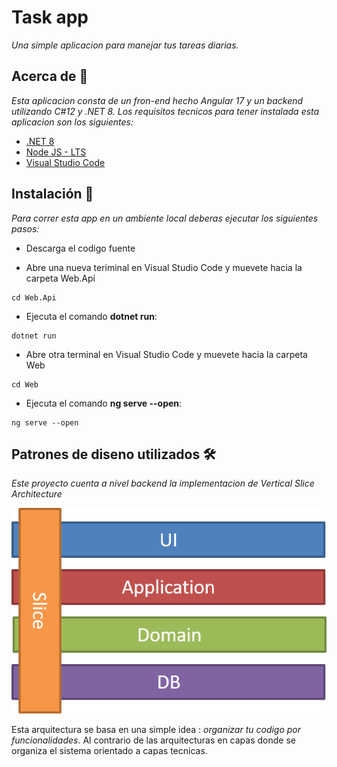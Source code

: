 # Task app
_Una simple aplicacion para manejar tus tareas diarias._

## Acerca de 📕
_Esta aplicacion consta de un fron-end hecho Angular 17 y un backend utilizando C#12 y .NET 8. Los requisitos tecnicos para tener instalada esta aplicacion son los siguientes:_
- [.NET 8](https://dotnet.microsoft.com/en-us/download/dotnet/8.0)
- [Node JS - LTS](https://nodejs.org/en/download)
- [Visual Studio Code](https://code.visualstudio.com/download)

## Instalación 🔧
_Para correr esta app en un ambiente local deberas ejecutar los siguientes pasos:_
- Descarga el codigo fuente

- Abre una nueva teriminal en Visual Studio Code y muevete hacia la carpeta Web.Api
```
cd Web.Api
```
- Ejecuta el comando **dotnet run**:
```
dotnet run
```
- Abre otra terminal en Visual Studio Code y muevete hacia la carpeta Web
```
cd Web
```
- Ejecuta el comando **ng serve --open**:
```
ng serve --open
```

## Patrones de diseno utilizados 🛠️

_Este proyecto cuenta a nivel backend la implementacion de Vertical Slice Architecture_

![VSA](https://raw.githubusercontent.com/ferventurart/tasksapp/master/docs/vsa.png?token=GHSAT0AAAAAACNPX3JGGKODSIY7FNZ3HVIMZQA33GA)

Esta arquitectura se basa en una simple idea : _organizar tu codigo por funcionalidades_. Al contrario de las arquitecturas en capas donde se organiza el sistema orientado a capas tecnicas. 